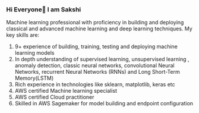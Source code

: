 ### Hi Everyone👋 I am Sakshi
Machine learning professional with proficiency in building and deploying classical and advanced machine learning and deep learning techniques. My key skills are:

1. 9+ experience of building, training, testing and deploying machine learning models 
2. In depth understanding of  supervised learning, unsupervised learning , anomaly detection, classic neural networks, convolutional Neural Networks, recurrent Neural Networks (RNNs) and Long Short-Term Memory(LSTM)
3. Rich experience in technologies like sklearn, matplotlib, keras etc
4. AWS certified Machine learning specialist
5. AWS certified Cloud practitioner
6. Skilled in AWS Sagemaker for model building and endpoint configuration


<!--
**sakshibabbar2019/sakshibabbar2019** is a ✨ _special_ ✨ repository because its `README.md` (this file) appears on your GitHub profile.

Here are some ideas to get you started:

- 🔭 I’m currently working on ...
- 🌱 I’m currently learning ...
- 👯 I’m looking to collaborate on ...
- 🤔 I’m looking for help with ...
- 💬 Ask me about ...
- 📫 How to reach me: ...
- 😄 Pronouns: ...
- ⚡ Fun fact: ...
-->
